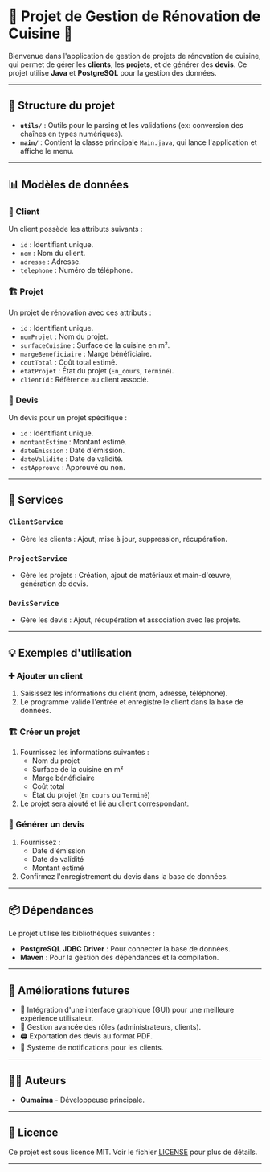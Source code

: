 # 🌟 Projet de Gestion de Rénovation de Cuisine 🌟

Bienvenue dans l'application de gestion de projets de rénovation de cuisine, qui permet de gérer les **clients**, les **projets**, et de générer des **devis**. Ce projet utilise **Java** et **PostgreSQL** pour la gestion des données.

---

## 📂 Structure du projet

- **`utils/`** : Outils pour le parsing et les validations (ex: conversion des chaînes en types numériques).
- **`main/`** : Contient la classe principale `Main.java`, qui lance l'application et affiche le menu.

---

## 📊 Modèles de données

### 👤 Client
Un client possède les attributs suivants :
- `id` : Identifiant unique.
- `nom` : Nom du client.
- `adresse` : Adresse.
- `telephone` : Numéro de téléphone.

### 🏗️ Projet
Un projet de rénovation avec ces attributs :
- `id` : Identifiant unique.
- `nomProjet` : Nom du projet.
- `surfaceCuisine` : Surface de la cuisine en m².
- `margeBeneficiaire` : Marge bénéficiaire.
- `coutTotal` : Coût total estimé.
- `etatProjet` : État du projet (`En_cours`, `Terminé`).
- `clientId` : Référence au client associé.

### 📝 Devis
Un devis pour un projet spécifique :
- `id` : Identifiant unique.
- `montantEstime` : Montant estimé.
- `dateEmission` : Date d'émission.
- `dateValidite` : Date de validité.
- `estApprouve` : Approuvé ou non.

---

## 🔧 Services

### `ClientService`
- Gère les clients : Ajout, mise à jour, suppression, récupération.

### `ProjectService`
- Gère les projets : Création, ajout de matériaux et main-d'œuvre, génération de devis.

### `DevisService`
- Gère les devis : Ajout, récupération et association avec les projets.

---

## 💡 Exemples d'utilisation

### ➕ Ajouter un client
1. Saisissez les informations du client (nom, adresse, téléphone).
2. Le programme valide l'entrée et enregistre le client dans la base de données.

### 🏗️ Créer un projet
1. Fournissez les informations suivantes :
    - Nom du projet
    - Surface de la cuisine en m²
    - Marge bénéficiaire
    - Coût total
    - État du projet (`En_cours` ou `Terminé`)
2. Le projet sera ajouté et lié au client correspondant.

### 📝 Générer un devis
1. Fournissez :
    - Date d'émission
    - Date de validité
    - Montant estimé
2. Confirmez l'enregistrement du devis dans la base de données.

---

## 📦 Dépendances

Le projet utilise les bibliothèques suivantes :
- **PostgreSQL JDBC Driver** : Pour connecter la base de données.
- **Maven** : Pour la gestion des dépendances et la compilation.

---

## 🚀 Améliorations futures

- 🎨 Intégration d'une interface graphique (GUI) pour une meilleure expérience utilisateur.
- 🔐 Gestion avancée des rôles (administrateurs, clients).
- 🖨️ Exportation des devis au format PDF.
- 🔔 Système de notifications pour les clients.

---

## 👩‍💻 Auteurs

- **Oumaima** - Développeuse principale.

---

## 📜 Licence

Ce projet est sous licence MIT. Voir le fichier [LICENSE](LICENSE) pour plus de détails.

---

